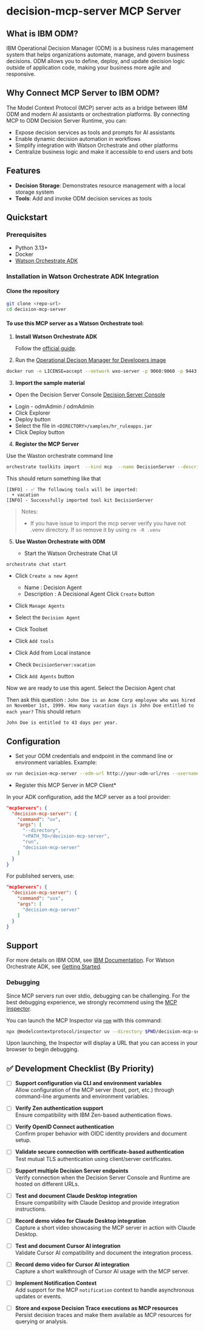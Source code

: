 # decision-mcp-server MCP Server

## What is IBM ODM?

IBM Operational Decision Manager (ODM) is a business rules management system that helps organizations automate, manage, and govern business decisions. ODM allows you to define, deploy, and update decision logic outside of application code, making your business more agile and responsive.

## Why Connect MCP Server to IBM ODM?

The Model Context Protocol (MCP) server acts as a bridge between IBM ODM and modern AI assistants or orchestration platforms. By connecting MCP to ODM Decision Server Runtime, you can:
- Expose decision services as tools and prompts for AI assistants
- Enable dynamic decision automation in workflows
- Simplify integration with Watson Orchestrate and other platforms
- Centralize business logic and make it accessible to end users and bots

## Features

- **Decision Storage**: Demonstrates resource management with a local storage system
- **Tools**: Add  and invoke ODM decision services as tools

## Quickstart

### Prerequisites

- Python 3.13+
- Docker 
- [Watson Orchestrate ADK](https://developer.watson-orchestrate.ibm.com/getting_started/installing)

### Installation in Watson Orchestrate ADK Integration

#### **Clone the repository**

   ```bash
   git clone <repo-url>
   cd decision-mcp-server
   ```



#### To use this MCP server as a Watson Orchestrate tool:

1. **Install Watson Orchestrate ADK**

   Follow the [official guide](https://developer.watson-orchestrate.ibm.com/getting_started/installing).

2. Run the [Operational Decison Manager for Developers image](https://hub.docker.com/r/ibmcom/odm)

```bash
docker run -e LICENSE=accept --network wxo-server -p 9060:9060 -p 9443:9443 --name odm -e SAMPLE=true icr.io/cpopen/odm-k8s/odm:9.5
```
3. **Import the sample material**

- Open the Decision Server Console [Decision Server Console](https://localhost:9060/res)
* Login - odmAdmin / odmAdmin
* Click Explorer
* Deploy button
* Select the file in `<DIRECTORY>/samples/hr_ruleapps.jar`
* Click Deploy button

4. **Register the MCP Server**

  Use the Waston orchestrate command line 
```bash
orchestrate toolkits import  --kind mcp  --name DecisionServer --description "A MCP IBM Decision Server" --package-root $PWD  --command "uv run decision-mcp-server --odm-url=http://odm:9060/res"
```
This should return something like that
```
[INFO] - ✅ The following tools will be imported:
  • vacation
[INFO] - Successfully imported tool kit DecisionServer
```


> Notes: 
> - If you have issue to import the mcp server verify you have not .venv directory. If so remove it by using `rm -R .venv`

5. **Use Waston Orchestrate with ODM**

   * Start the Watson Orchestrate Chat UI 
```
orchestrate chat start
```

   * Click `Create a new Agent`
      - Name : Decision Agent
      - Description : A Decisional Agent
    Click `Create` button

   * Click `Manage Agents`
   * Select the `Decision Agent`
   * Click Toolset
   * Click `Add tools`
   * Click Add from Local instance
   * Check `DecisionServer:vacation`
   * Click `Add Agents` button


Now we are ready to use this agent.
Select the Decision Agent chat 

Then ask this question :
`
John Doe is an Acme Corp employee who was hired on November 1st, 1999. How many vacation days is John Doe entitled to each year?
`
This should return 
```
John Doe is entitled to 43 days per year.
```


## Configuration

   * Set your ODM credentials and endpoint in the command line or environment variables. Example:

```bash
uv run decision-mcp-server --odm-url http://your-odm-url/res --username your_user --password your_pass
```


   * Register this MCP Server in MCP Client*

   In your ADK configuration, add the MCP server as a tool provider:

   ```json
   "mcpServers": {
     "decision-mcp-server": {
       "command": "uv",
       "args": [
         "--directory",
         "<PATH_TO>/decision-mcp-server",
         "run",
         "decision-mcp-server"
       ]
     }
   }
   ```

   For published servers, use:

   ```json
   "mcpServers": {
     "decision-mcp-server": {
       "command": "uvx",
       "args": [
         "decision-mcp-server"
       ]
     }
   }
   ```

## Support

For more details on IBM ODM, see [IBM Documentation](https://www.ibm.com/docs/en/odm).
For Watson Orchestrate ADK, see [Getting Started](https://developer.watson-orchestrate.ibm.com/getting_started/installing).


### Debugging

Since MCP servers run over stdio, debugging can be challenging. For the best debugging
experience, we strongly recommend using the [MCP Inspector](https://github.com/modelcontextprotocol/inspector).


You can launch the MCP Inspector via [`npm`](https://docs.npmjs.com/downloading-and-installing-node-js-and-npm) with this command:

```bash
npx @modelcontextprotocol/inspector uv --directory $PWD/decision-mcp-server run decision-mcp-server
```

Upon launching, the Inspector will display a URL that you can access in your browser to begin debugging.

## ✅ Development Checklist (By Priority)

- [ ] **Support configuration via CLI and environment variables**  
      Allow configuration of the MCP server (host, port, etc.) through command-line arguments and environment variables.

- [ ] **Verify Zen authentication support**  
      Ensure compatibility with IBM Zen-based authentication flows.

- [ ] **Verify OpenID Connect authentication**  
      Confirm proper behavior with OIDC identity providers and document setup.

- [ ] **Validate secure connection with certificate-based authentication**  
      Test mutual TLS authentication using client/server certificates.

- [ ] **Support multiple Decision Server endpoints**  
      Verify connection when the Decision Server Console and Runtime are hosted on different URLs.

- [ ] **Test and document Claude Desktop integration**  
      Ensure compatibility with Claude Desktop and provide integration instructions.

- [ ] **Record demo video for Claude Desktop integration**  
      Capture a short video showcasing the MCP server in action with Claude Desktop.

- [ ] **Test and document Cursor AI integration**  
      Validate Cursor AI compatibility and document the integration process.

- [ ] **Record demo video for Cursor AI integration**  
      Capture a short walkthrough of Cursor AI usage with the MCP server.

- [ ] **Implement Notification Context**  
      Add support for the MCP `notification` context to handle asynchronous updates or events.

- [ ] **Store and expose Decision Trace executions as MCP resources**  
      Persist decision traces and make them available as MCP resources for querying or analysis.